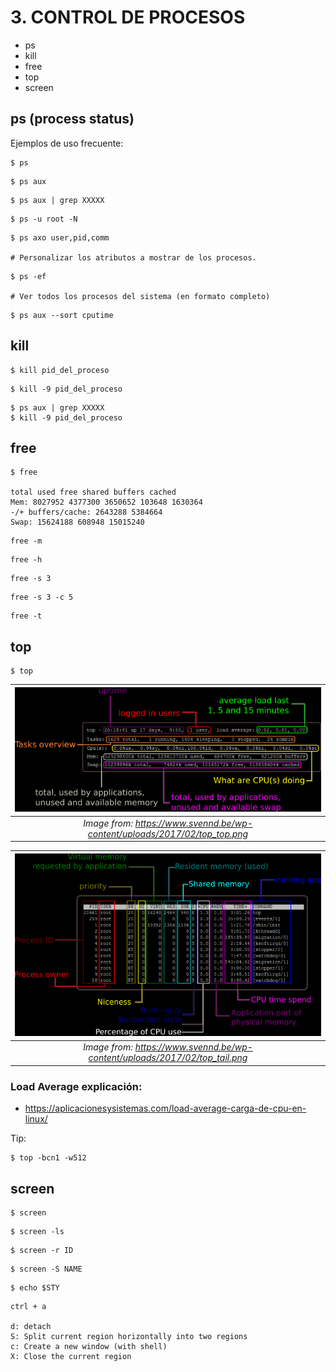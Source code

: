 # 3. CONTROL DE PROCESOS #

- ps
- kill
- free
- top
- screen

## ps (process status)

Ejemplos de uso frecuente:

```console
$ ps
```

```console
$ ps aux
```

```console
$ ps aux | grep XXXXX
```

```console
$ ps -u root -N 
```

```console
$ ps axo user,pid,comm

# Personalizar los atributos a mostrar de los procesos.
```

```console
$ ps -ef

# Ver todos los procesos del sistema (en formato completo)
```

```console
$ ps aux --sort cputime
```

## kill

```console
$ kill pid_del_proceso
```

```console
$ kill -9 pid_del_proceso
```

```console
$ ps aux | grep XXXXX
$ kill -9 pid_del_proceso
```

## free

```console
$ free

total used free shared buffers cached
Mem: 8027952 4377300 3650652 103648 1630364
-/+ buffers/cache: 2643288 5384664
Swap: 15624188 608948 15015240
```

```console
free -m
```

```console
free -h
```

```console
free -s 3
```

```console
free -s 3 -c 5
```

```console
free -t
```

## top

```console
$ top
```

| ![](images/3/top_top.png) | 
|:--:| 
| *Image from: https://www.svennd.be/wp-content/uploads/2017/02/top_top.png* |


| ![](images/3/top_tail.png) | 
|:--:| 
| *Image from: https://www.svennd.be/wp-content/uploads/2017/02/top_tail.png* |

### Load Average explicación:
- https://aplicacionesysistemas.com/load-average-carga-de-cpu-en-linux/

Tip:
```console
$ top -bcn1 -w512
```

## screen

```console
$ screen
```

```console
$ screen -ls
```

```console
$ screen -r ID
```

```console
$ screen -S NAME
```

```console
$ echo $STY
```


```console
ctrl + a

d: detach 
S: Split current region horizontally into two regions
c: Create a new window (with shell)
X: Close the current region
```